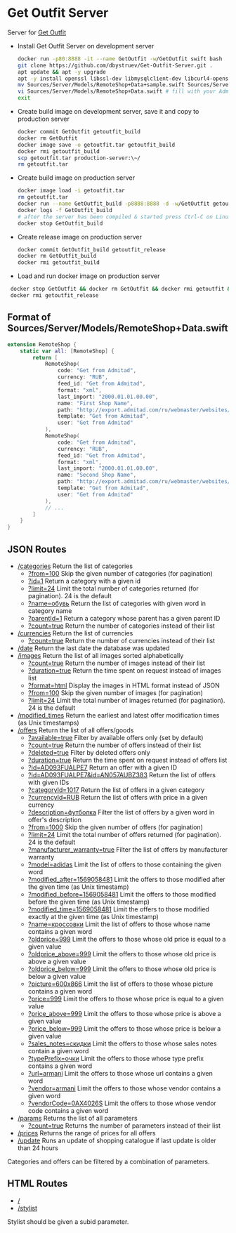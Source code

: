# Get Outfit Server

Server for [Get Outfit](https://getoutfit.ru)

* Install Get Outfit Server on development server
  ```bash
  docker run -p80:8888 -it --name GetOutfit -w/GetOutfit swift bash
  git clone https://github.com/dbystruev/Get-Outfit-Server.git .
  apt update && apt -y upgrade
  apt -y install openssl libssl-dev libmysqlclient-dev libcurl4-openssl-dev vim
  mv Sources/Server/Models/RemoteShop+Data+sample.swift Sources/Server/Models/RemoteShop+Data.swift
  vi Sources/Server/Models/RemoteShop+Data.swift # fill with your Admitad data (see below)
  exit
  ```

* Create build image on development server, save it and copy to production server
    ```bash
    docker commit GetOutfit getoutfit_build
    docker rm GetOutfit
    docker image save -o getoutfit.tar getoutfit_build
    docker rmi getoutfit_build
    scp getoutfit.tar production-server:\~/
    rm getoutfit.tar
    ```

* Create build image on production server
    ```bash
    docker image load -i getoutfit.tar
    rm getoutfit.tar
    docker run --name GetOutfit_build -p8888:8888 -d -w/GetOutfit getoutfit_build swift run -c release
    docker logs -f GetOutfit_build
    # after the server has been compiled & started press Ctrl-C on Linux or Cmd-. on macOS
    docker stop GetOutfit_build
    
    ```
  
* Create release image on production server
  ```bash
  docker commit GetOutfit_build getoutfit_release
  docker rm GetOutfit_build
  docker rmi getoutfit_build
  ```
  
* Load and run docker image on production server
```bash
 docker stop GetOutfit && docker rm GetOutfit && docker rmi getoutfit && docker tag getoutfit_release getoutfit && docker run --name GetOutfit -p80:8888 -d -w/GetOutfit getoutfit swift run -c release
 docker rmi getoutfit_release
 ```

## Format of Sources/Server/Models/RemoteShop+Data.swift
```swift
extension RemoteShop {
    static var all: [RemoteShop] {
        return [
            RemoteShop(
                code: "Get from Admitad",
                currency: "RUB",
                feed_id: "Get from Admitad",
                format: "xml",
                last_import: "2000.01.01.00.00",
                name: "First Shop Name",
                path: "http://export.admitad.com/ru/webmaster/websites/838792/products/export_adv_products/",
                template: "Get from Admitad",
                user: "Get from Admitad"
            ),
            RemoteShop(
                code: "Get from Admitad",
                currency: "RUB",
                feed_id: "Get from Admitad",
                format: "xml",
                last_import: "2000.01.01.00.00",
                name: "Second Shop Name",
                path: "http://export.admitad.com/ru/webmaster/websites/838792/products/export_adv_products/",
                template: "Get from Admitad",
                user: "Get from Admitad"
            ),
            // ...
        ]
    }
}
```

## JSON Routes
- [/categories](http://server.getoutfit.ru/categories) Return the list of categories
  - [?from=100](http://server.getoutfit.ru/categories?from=100) Skip the given number of categories (for pagination)
  - [?id=1](http://server.getoutfit.ru/categories?id=1) Return a category with a given id
  - [?limit=24](http://server.getoutfit.ru/categories?limit=24) Limit the total number of categories returned (for pagination).  24 is the default
  - [?name=обувь](http://server.getoutfit.ru/categories?name=обувь) Return the list of categories with given word in category name
  - [?parentId=1](http://server.getoutfit.ru/categories?parentId=1) Return a category whose parent has a given parent ID
  - [?count=true](http://server.getoutfit.ru/categories?count=true) Return the number of categories instead of their list
- [/currencies](http://server.getoutfit.ru/currencies) Return the list of currencies
  - [?count=true](http://server.getoutfit.ru/currencies?count=true) Return the number of currencies instead of their list
- [/date](http://server.getoutfit.ru/date) Return the last date the database was updated
- [/images](http://server.getoutfit.ru/images) Return the list of all images sorted alphabetically
  - [?count=true](http://server.getoutfit.ru/images?count=true) Return the number of images instead of their list
  - [?duration=true](http://server.getoutfit.ru/images?duration=true) Return the time spent on request instead of images list
  - [?format=html](http://server.getoutfit.ru/images?format=html) Display the images in HTML format instead of JSON
  - [?from=100](http://server.getoutfit.ru/images?from=100) Skip the given number of images (for pagination)
  - [?limit=24](http://server.getoutfit.ru/images?limit=24) Limit the total number of images returned (for pagination).  24 is the default
- [/modified_times](http://server.getoutfit.ru/modified_times) Return the earliest and latest offer modification times (as Unix timestamps)
- [/offers](http://server.getoutfit.ru/offers) Return the list of all offers/goods
  - [?available=true](http://server.getoutfit.ru/offers?available=true) Filter by available offers only (set by default)
  - [?count=true](http://server.getoutfit.ru/offers?count=true) Return the number of offers instead of their list
  - [?deleted=true](http://server.getoutfit.ru/offers?deleted=true) Filter by deleted offers only
  - [?duration=true](http://server.getoutfit.ru/offers?duration=true) Return the time spent on request instead of offers list
  - [?id=AD093FUALPE7](http://server.getoutfit.ru/offers?id=AD093FUALPE7) Return an offer with a given ID
  - [?id=AD093FUALPE7&id=AN057AUBZ383](http://server.getoutfit.ru/offers?id=AD093FUALPE7&id=AN057AUBZ383) Return the list of offers with given IDs
  - [?categoryId=1017](http://server.getoutfit.ru/offers?categoryId=1017) Return the list of offers in a given category
  - [?currencyId=RUB](http://server.getoutfit.ru/offers?currencyId=RUB) Return the list of offers with price in a given currency
  - [?description=футболка](http://server.getoutfit.ru/offers?description=футболка) Filter the list of offers by a given word in offer's description
  - [?from=1000](http://server.getoutfit.ru/offers?from=1000) Skip the given number of offers (for pagination)
  - [?limit=24](http://server.getoutfit.ru/offers?limit=24) Limit the total number of offers returned (for pagination).  24 is the default
  - [?manufacturer_warranty=true](http://server.getoutfit.ru/offers?manufacturer_warranty=true) Filter the list of offers by manufacturer warranty
  - [?model=adidas](http://server.getoutfit.ru/offers?model=adidas) Limit the list of offers to those containing the given word
  - [?modified_after=1569058481](http://server.getoutfit.ru/offers?modified_after=1569058481) Limit the offers to those modified after the given time (as Unix timestamp)
  - [?modified_before=1569058481](http://server.getoutfit.ru/offers?modified_before=1569058481) Limit the offers to those modified before the given time (as Unix timestamp)
  - [?modified_time=1569058481](http://server.getoutfit.ru/offers?modified_time=1569058481) Limit the offers to those modified exactly at the given time (as Unix timestamp)
  - [?name=кроссовки](http://server.getoutfit.ru/offers?name=кроссовки) Limit the list of offers to those whose name contains a given word
  - [?oldprice=999](http://server.getoutfit.ru/offers?oldprice=999) Limit the offers to those whose old price is equal to a given value
  - [?oldprice_above=999](http://server.getoutfit.ru/offers?oldprice_above=999) Limit the offers to those whose old price is above a given value
  - [?oldprice_below=999](http://server.getoutfit.ru/offers?oldprice_below=999) Limit the offers to those whose old price is below a given value
  - [?picture=600x866](http://server.getoutfit.ru/offers?picture=600x866) Limit the list of offers to those whose picture contains a given word
  - [?price=999](http://server.getoutfit.ru/offers?price=999) Limit the offers to those whose price is equal to a given value
  - [?price_above=999](http://server.getoutfit.ru/offers?price_above=999) Limit the offers to those whose price is above a given value
  - [?price_below=999](http://server.getoutfit.ru/offers?price_below=999) Limit the offers to those whose price is below a given value
  - [?sales_notes=скидки](http://server.getoutfit.ru/offers?sales_notes=скидки) Limit the offers to those whose sales notes contain a given word
  - [?typePrefix=очки](http://server.getoutfit.ru/offers?typePrefix=очки) Limit the offers to those whose type prefix contains a given word
  - [?url=armani](http://server.getoutfit.ru/offers?url=armani) Limit the offers to those whose url contains a given word
  - [?vendor=armani](http://server.getoutfit.ru/offers?vendor=armani) Limit the offers to those whose vendor contains a given word
  - [?vendorCode=0AX4026S](http://server.getoutfit.ru/offers?vendorCode=0AX4026S) Limit the offers to those whose vendor code contains a given word
- [/params](http://server.getoutfit.ru/params) Returns the list of all parameters
  - [?count=true](http://server.getoutfit.ru/params?count=true) Returns the number of parameters instead of their list
- [/prices](http://server.getoutfit.ru/prices) Returns the range of prices for all offers
- [/update](http://server.getoutfit.ru/update) Runs an update of shopping catalogue if last update is older than 24 hours

Categories and offers can be filtered by a combination of parameters.

## HTML Routes
- [/](http://server.getoutfit.ru)
- [/stylist](http://server.getoutfit.ru/stylist?subid=app)

Stylist should be given a subid parameter.
